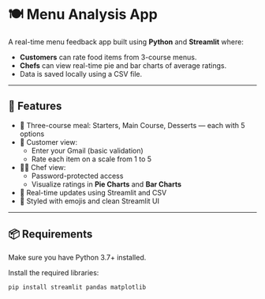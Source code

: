 # 🍽️ Menu Analysis App

A real-time menu feedback app built using **Python** and **Streamlit** where:

- **Customers** can rate food items from 3-course menus.
- **Chefs** can view real-time pie and bar charts of average ratings.
- Data is saved locally using a CSV file.

---

## 🚀 Features

- 🌟 Three-course meal: Starters, Main Course, Desserts — each with 5 options
- 🧍 Customer view:
  - Enter your Gmail (basic validation)
  - Rate each item on a scale from 1 to 5
- 👨‍🍳 Chef view:
  - Password-protected access
  - Visualize ratings in **Pie Charts** and **Bar Charts**
- 🔄 Real-time updates using Streamlit and CSV
- 🎨 Styled with emojis and clean Streamlit UI

---

## 📦 Requirements

Make sure you have Python 3.7+ installed.

Install the required libraries:

```bash
pip install streamlit pandas matplotlib
